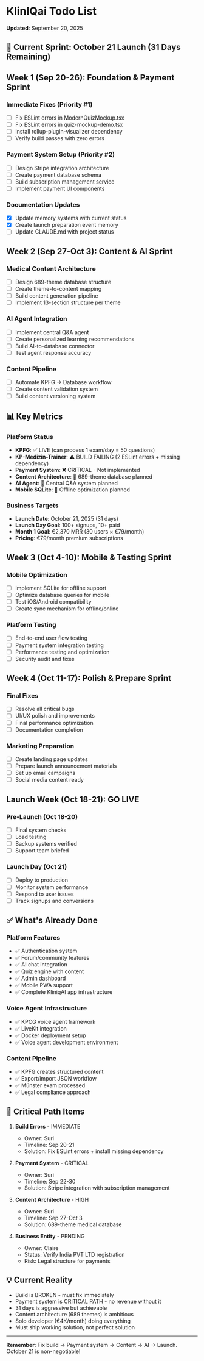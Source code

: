 # KlinIQai Todo List
**Updated**: September 20, 2025

## 🚀 Current Sprint: October 21 Launch (31 Days Remaining)

## Week 1 (Sep 20-26): Foundation & Payment Sprint
### Immediate Fixes (Priority #1)
- [ ] Fix ESLint errors in ModernQuizMockup.tsx
- [ ] Fix ESLint errors in quiz-mockup-demo.tsx
- [ ] Install rollup-plugin-visualizer dependency
- [ ] Verify build passes with zero errors

### Payment System Setup (Priority #2)
- [ ] Design Stripe integration architecture
- [ ] Create payment database schema
- [ ] Build subscription management service
- [ ] Implement payment UI components

### Documentation Updates
- [x] Update memory systems with current status
- [x] Create launch preparation event memory
- [ ] Update CLAUDE.md with project status

## Week 2 (Sep 27-Oct 3): Content & AI Sprint
### Medical Content Architecture
- [ ] Design 689-theme database structure
- [ ] Create theme-to-content mapping
- [ ] Build content generation pipeline
- [ ] Implement 13-section structure per theme

### AI Agent Integration
- [ ] Implement central Q&A agent
- [ ] Create personalized learning recommendations
- [ ] Build AI-to-database connector
- [ ] Test agent response accuracy

### Content Pipeline
- [ ] Automate KPFG → Database workflow
- [ ] Create content validation system
- [ ] Build content versioning system

## 📊 Key Metrics

### Platform Status
- **KPFG**: ✅ LIVE (can process 1 exam/day = 50 questions)
- **KP-Medizin-Trainer**: ⚠️ BUILD FAILING (2 ESLint errors + missing dependency)
- **Payment System**: ❌ CRITICAL - Not implemented
- **Content Architecture**: 🔄 689-theme database planned
- **AI Agent**: 🔄 Central Q&A system planned
- **Mobile SQLite**: 🔄 Offline optimization planned

### Business Targets
- **Launch Date**: October 21, 2025 (31 days)
- **Launch Day Goal**: 100+ signups, 10+ paid
- **Month 1 Goal**: €2,370 MRR (30 users × €79/month)
- **Pricing**: €79/month premium subscriptions

## Week 3 (Oct 4-10): Mobile & Testing Sprint

### Mobile Optimization
- [ ] Implement SQLite for offline support
- [ ] Optimize database queries for mobile
- [ ] Test iOS/Android compatibility
- [ ] Create sync mechanism for offline/online

### Platform Testing
- [ ] End-to-end user flow testing
- [ ] Payment system integration testing
- [ ] Performance testing and optimization
- [ ] Security audit and fixes

## Week 4 (Oct 11-17): Polish & Prepare Sprint

### Final Fixes
- [ ] Resolve all critical bugs
- [ ] UI/UX polish and improvements
- [ ] Final performance optimization
- [ ] Documentation completion

### Marketing Preparation
- [ ] Create landing page updates
- [ ] Prepare launch announcement materials
- [ ] Set up email campaigns
- [ ] Social media content ready

## Launch Week (Oct 18-21): GO LIVE

### Pre-Launch (Oct 18-20)
- [ ] Final system checks
- [ ] Load testing
- [ ] Backup systems verified
- [ ] Support team briefed

### Launch Day (Oct 21)
- [ ] Deploy to production
- [ ] Monitor system performance
- [ ] Respond to user issues
- [ ] Track signups and conversions

## ✅ What's Already Done

### Platform Features
- ✅ Authentication system
- ✅ Forum/community features
- ✅ AI chat integration
- ✅ Quiz engine with content
- ✅ Admin dashboard
- ✅ Mobile PWA support
- ✅ Complete KliniqAI app infrastructure

### Voice Agent Infrastructure
- ✅ KPCG voice agent framework
- ✅ LiveKit integration
- ✅ Docker deployment setup
- ✅ Voice agent development environment

### Content Pipeline
- ✅ KPFG creates structured content
- ✅ Export/import JSON workflow
- ✅ Münster exam processed
- ✅ Legal compliance approach

## 🚨 Critical Path Items

1. **Build Errors** - IMMEDIATE
   - Owner: Suri
   - Timeline: Sep 20-21
   - Solution: Fix ESLint errors + install missing dependency

2. **Payment System** - CRITICAL
   - Owner: Suri
   - Timeline: Sep 22-30
   - Solution: Stripe integration with subscription management

3. **Content Architecture** - HIGH
   - Owner: Suri
   - Timeline: Sep 27-Oct 3
   - Solution: 689-theme medical database

4. **Business Entity** - PENDING
   - Owner: Claire
   - Status: Verify India PVT LTD registration
   - Risk: Legal structure for payments

## 💡 Current Reality

- Build is BROKEN - must fix immediately
- Payment system is CRITICAL PATH - no revenue without it
- 31 days is aggressive but achievable
- Content architecture (689 themes) is ambitious
- Solo developer (€4K/month) doing everything
- Must ship working solution, not perfect solution

---

**Remember**: Fix build → Payment system → Content → AI → Launch. October 21 is non-negotiable!